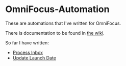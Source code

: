 # OmniFocus-Automation

These are automations that I've written for OmniFocus.

There is documentation to be found in [the wiki](https://github.com/cgarrigues/OmniFocus-Automation/wiki).

So far I have written:

* [Process Inbox](https://github.com/cgarrigues/OmniFocus-Automation/wiki/Process-Inbox)
* [Update Launch Date](https://github.com/cgarrigues/OmniFocus-Automation/wiki/Update-Launch-Date)
